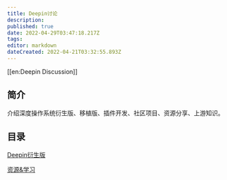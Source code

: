 ```yaml
---
title: Deepin讨论
description: 
published: true
date: 2022-04-29T03:47:18.217Z
tags: 
editor: markdown
dateCreated: 2022-04-21T03:32:55.893Z
---
```


[[en:Deepin Discussion]]
## 简介
介绍深度操作系统衍生版、移植版、插件开发、社区项目、资源分享、上游知识。

## 目录

[Deepin衍生版](Deepin衍生版)

[资源&学习](资源%26学习)